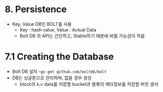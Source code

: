 # 8. Persistence
- Key, Value DB인 BOLT를 사용
  - Key : hash value, Value : Actual Data
  - Bolt DB 의 API는 간단하고, Stable하기 때문에 바뀔 가능성이 적음

# 7.1 Creating the Database
- Bolt DB 설치
  -`go get github.com/boltdb/bolt`
- DB는 싱글톤으로 관리하며, 없을 경우 생성
  - block의 k,v data를 저장할 bucket과 블록의 메타정보를 저장할 버킷 생서
